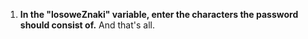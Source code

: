 1. **In the "**losoweZnaki**" variable, enter the characters the password should consist of.** And that's all.
